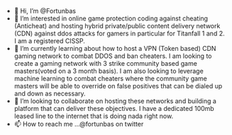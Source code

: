 - 👋 Hi, I’m @Fortunbas
- 👀 I’m interested in online game protection coding against cheating (Anticheat) and hosting hybrid private/public content delivery network (CDN) against ddos attacks for gamers in particular for Titanfall 1 and 2. I am a registered CISSP.
- 🌱 I’m currently learning about how to host a VPN (Token based) CDN gaming network to combat DDOS and ban cheaters. I am looking to create a gaming network with 3 strike community based game masters(voted on a 3 month basis). I am also looking to leverage machine learning to combat cheaters where the community game masters will be able to override on false positives that can be dialed up and down as necessary.
- 💞️ I’m looking to collaborate on hosting these networks and building a platform that can deliver these objectives. I have a dedicated 100mb leased line to the internet that is doing nada right now.
- 📫 How to reach me ...@fortunbas on twitter

<!---
Fortunbas/Fortunbas is a ✨ special ✨ repository because its `README.md` (this file) appears on your GitHub profile.
You can click the Preview link to take a look at your changes.
--->
